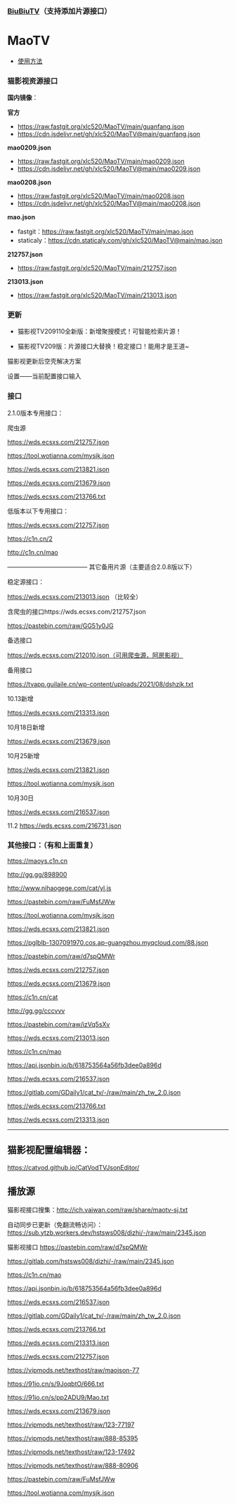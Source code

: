### [BiuBiuTV](./BiuBiuTV.md)（支持添加片源接口）

# MaoTV

- [使用方法](./usage.md)

### 猫影视资源接口

**国内镜像**：

**官方**

- https://raw.fastgit.org/xlc520/MaoTV/main/guanfang.json
- https://cdn.jsdelivr.net/gh/xlc520/MaoTV@main/guanfang.json

**mao0209.json**

- https://raw.fastgit.org/xlc520/MaoTV/main/mao0209.json
- https://cdn.jsdelivr.net/gh/xlc520/MaoTV@main/mao0209.json

**mao0208.json**

- https://raw.fastgit.org/xlc520/MaoTV/main/mao0208.json
- https://cdn.jsdelivr.net/gh/xlc520/MaoTV@main/mao0208.json

**mao.json**

- fastgit：https://raw.fastgit.org/xlc520/MaoTV/main/mao.json
- staticaly：https://cdn.staticaly.com/gh/xlc520/MaoTV@main/mao.json

**212757.json**

- https://raw.fastgit.org/xlc520/MaoTV/main/212757.json

**213013.json**
- https://raw.fastgit.org/xlc520/MaoTV/main/213013.json

### 更新

- 猫影视TV209110全新版：新增聚搜模式！可智能检索片源！

- 猫影视TV209版：片源接口大替换！稳定接口！能用才是王道~


猫影视更新后空壳解决方案

设置——当前配置接口输入

### 接口

2.1.0版本专用接口：

爬虫源

https://wds.ecsxs.com/212757.json

https://tool.wotianna.com/mysjk.json

https://wds.ecsxs.com/213821.json

https://wds.ecsxs.com/213679.json

https://wds.ecsxs.com/213766.txt


低版本以下专用接口：

https://wds.ecsxs.com/212757.json

https://c1n.cn/2

http://c1n.cn/mao

—————————————
其它备用片源（主要适合2.0.8版以下）

稳定源接口：

https://wds.ecsxs.com/213013.json （比较全）

含爬虫的接口https://wds.ecsxs.com/212757.json

https://pastebin.com/raw/GG51y0JG

备选接口

https://wds.ecsxs.com/212010.json（可用爬虫源，阿房影视）

备用接口

https://tvapp.guilaile.cn/wp-content/uploads/2021/08/dshzjk.txt

10.13新增

https://wds.ecsxs.com/213313.json

10月18日新增

https://wds.ecsxs.com/213679.json

10月25新增

https://wds.ecsxs.com/213821.json

https://tool.wotianna.com/mysjk.json

10月30日

https://wds.ecsxs.com/216537.json

11.2
https://wds.ecsxs.com/216731.json



### 其他接口：（有和上面重复）

https://maoys.c1n.cn

http://gg.gg/898900

http://www.nihaogege.com/cat/yl.js

https://pastebin.com/raw/FuMsfJWw

https://tool.wotianna.com/mysjk.json

https://wds.ecsxs.com/213821.json

https://pglblb-1307091970.cos.ap-guangzhou.myqcloud.com/88.json

https://pastebin.com/raw/d7spQMWr

https://wds.ecsxs.com/212757.json

https://wds.ecsxs.com/213679.json

https://c1n.cn/cat

http://gg.gg/cccvvv

https://pastebin.com/raw/izVq5sXv

https://wds.ecsxs.com/213013.json

https://c1n.cn/mao

https://api.jsonbin.io/b/618753564a56fb3dee0a896d

https://wds.ecsxs.com/216537.json

https://gitlab.com/GDaily1/cat_tv/-/raw/main/zh_tw_2.0.json

https://wds.ecsxs.com/213766.txt

https://wds.ecsxs.com/213313.json

---

## 猫影视配置编辑器：

https://catvod.github.io/CatVodTVJsonEditor/

## 播放源

猫影视接口搜集：http://ich.vaiwan.com/raw/share/maotv-sj.txt

自动同步已更新（免翻流畅访问）：https://sub.ytzb.workers.dev/hstsws008/dizhi/-/raw/main/2345.json

猫影视接口
https://pastebin.com/raw/d7spQMWr

https://gitlab.com/hstsws008/dizhi/-/raw/main/2345.json

https://c1n.cn/mao

https://api.jsonbin.io/b/618753564a56fb3dee0a896d

https://wds.ecsxs.com/216537.json

https://gitlab.com/GDaily1/cat_tv/-/raw/main/zh_tw_2.0.json

https://wds.ecsxs.com/213766.txt

https://wds.ecsxs.com/213313.json

https://wds.ecsxs.com/212757.json

https://vipmods.net/texthost/raw/maojson-77

https://91io.cn/s/9JoqbtO/666.txt

https://91io.cn/s/pp2ADU9/Mao.txt

https://wds.ecsxs.com/213679.json

https://vipmods.net/texthost/raw/123-77197

https://vipmods.net/texthost/raw/888-85395

https://vipmods.net/texthost/raw/123-17492

https://vipmods.net/texthost/raw/888-80906

https://pastebin.com/raw/FuMsfJWw

https://tool.wotianna.com/mysjk.json
